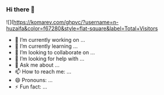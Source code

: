 ### Hi there 👋

![](https://komarev.com/ghpvc/?username=n-huzaifa&color=f67280&style=flat-square&label=Total+Visitors

- 🔭 I’m currently working on ...
- 🌱 I’m currently learning ...
- 👯 I’m looking to collaborate on ...
- 🤔 I’m looking for help with ...
- 💬 Ask me about ...
- 📫 How to reach me: ...
- 😄 Pronouns: ...
- ⚡ Fun fact: ...


